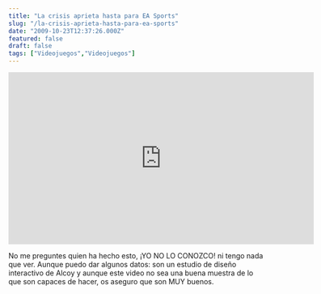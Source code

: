 ```yaml
---
title: "La crisis aprieta hasta para EA Sports"
slug: "/la-crisis-aprieta-hasta-para-ea-sports"
date: "2009-10-23T12:37:26.000Z"
featured: false
draft: false
tags: ["Videojuegos","Videojuegos"]
---
```



<iframe allowfullscreen="" frameborder="0" height="340" src="http://www.youtube.com/embed/FFzuJRO040o?feature=oembed" width="604"></iframe>

No me preguntes quien ha hecho esto, ¡YO NO LO CONOZCO! ni tengo nada que ver. Aunque puedo dar algunos datos: son un estudio de diseño interactivo de Alcoy y aunque este video no sea una buena muestra de lo que son capaces de hacer, os aseguro que son MUY buenos.



